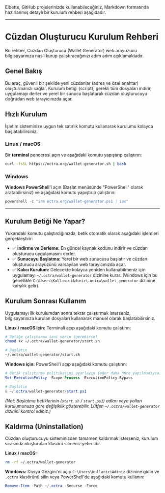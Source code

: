 Elbette, GitHub projelerinizde kullanabileceğiniz, Markdown formatında hazırlanmış detaylı bir kurulum rehberi aşağıdadır.

-----

# Cüzdan Oluşturucu Kurulum Rehberi

Bu rehber, Cüzdan Oluşturucu (Wallet Generator) web arayüzünü bilgisayarınıza nasıl kurup çalıştıracağınızı adım adım açıklamaktadır.

## Genel Bakış

Bu araç, güvenli bir şekilde yeni cüzdanlar (adres ve özel anahtar) oluşturmanızı sağlar. Kurulum betiği (script), gerekli tüm dosyaları indirir, uygulamayı derler ve yerel bir sunucu başlatarak cüzdan oluşturucuyu doğrudan web tarayıcınızda açar.

## Hızlı Kurulum

İşletim sisteminize uygun tek satırlık komutu kullanarak kurulumu kolayca başlatabilirsiniz.

### Linux / macOS

Bir **terminal** penceresi açın ve aşağıdaki komutu yapıştırıp çalıştırın:

```bash
curl -fsSL https://octra.org/wallet-generator.sh | bash
```

### Windows

**Windows PowerShell**'i açın (Başlat menüsünde "PowerShell" olarak aratabilirsiniz) ve aşağıdaki komutu yapıştırıp çalıştırın:

```powershell
powershell -c "irm octra.org/wallet-generator.ps1 | iex"
```

-----

## Kurulum Betiği Ne Yapar?

Yukarıdaki komutu çalıştırdığınızda, betik otomatik olarak aşağıdaki işlemleri gerçekleştirir:

  - ✅ **İndirme ve Derleme:** En güncel kaynak kodunu indirir ve cüzdan oluşturucu uygulamasını derler.
  - ✅ **Sunucuyu Başlatma:** Yerel bir web sunucusu başlatır ve cüzdan oluşturucu arayüzünü varsayılan web tarayıcınızda açar.
  - ✅ **Kalıcı Kurulum:** Gelecekte kolayca yeniden kullanabilmeniz için uygulamayı `~/.octra/wallet-generator` dizinine kurar. (Windows için bu genellikle `C:\Users\KullaniciAdiniz\.octra\wallet-generator` dizinine karşılık gelir).

## Kurulum Sonrası Kullanım

Uygulamayı ilk kurulumdan sonra tekrar çalıştırmak isterseniz, bilgisayarınıza kurulan dosyaları kullanarak manuel olarak başlatabilirsiniz.

**Linux / macOS için:**
Terminali açıp aşağıdaki komutu çalıştırın:

```bash
# Betiğe çalıştırma izni verin (gerekirse)
chmod +x ~/.octra/wallet-generator/start.sh

# Başlatın
~/.octra/wallet-generator/start.sh
```

**Windows için:**
PowerShell'i açıp aşağıdaki komutu çalıştırın:

```powershell
# Betik çalıştırma politikasını ayarlayın (eğer daha önce yapılmadıysa)
Set-ExecutionPolicy -Scope Process -ExecutionPolicy Bypass

# Başlatın
& ~/.octra/wallet-generator/start.ps1
```

*(Not: Başlatma betiklerinin (`start.sh` / `start.ps1`) adları veya yolları kurulumunuza göre değişiklik gösterebilir. Lütfen `~/.octra/wallet-generator` dizinini kontrol ediniz.)*

## Kaldırma (Uninstallation)

Cüzdan oluşturucuyu sisteminizden tamamen kaldırmak isterseniz, kurulum sırasında oluşturulan klasörü silmeniz yeterlidir.

**Linux / macOS:**

```bash
rm -rf ~/.octra/wallet-generator
```

**Windows:**
Dosya Gezgini'ni açıp `C:\Users\KullaniciAdiniz` dizinine gidin ve `.octra` klasörünü silin veya PowerShell'de aşağıdaki komutu kullanın:

```powershell
Remove-Item -Path ~/.octra -Recurse -Force
```
